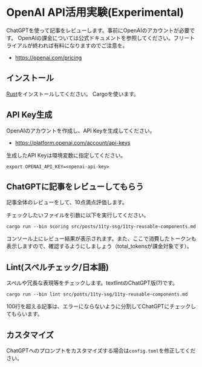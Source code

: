 # OpenAI API活用実験(Experimental)

ChatGPTを使って記事をレビューします。事前にOpenAIのアカウントが必要です。
OpenAIの課金については公式ドキュメントを参照してください。フリートライアルが終われば有料になりますのでご注意を。

- <https://openai.com/pricing>

## インストール

[Rust](https://doc.rust-lang.org/cargo/getting-started/installation.html)をインストールしてください。
Cargoを使います。

## API Key生成

OpenAIのアカウントを作成し、API Keyを生成してください。

- <https://platform.openai.com/account/api-keys>

生成したAPI Keyは環境変数に指定してください。

```shell
export OPENAI_API_KEY=<openai-api-key>
```

## ChatGPTに記事をレビューしてもらう

記事全体のレビューをして、10点満点評価します。

チェックしたいファイルを引数に以下を実行してください。

```shell
cargo run --bin scoring src/posts/11ty-ssg/11ty-reusable-components.md
```

コンソール上にレビュー結果が表示されます。また、ここで消費したトークンも表示しますので、確認するようにしましょう（total_tokensが課金対象です）。

## Lint(スペルチェック/日本語)

スペルや冗長な表現等をチェックします。textlintのChatGPT版(?)です。

```shell
cargo run --bin lint src/posts/11ty-ssg/11ty-reusable-components.md
```

100行を超える記事は、エラーにならないように分割してChatGPTにチェックしてもらいます。

## カスタマイズ

ChatGPTへのプロンプトをカスタマイズする場合は`config.toml`を修正してください。
